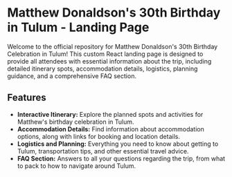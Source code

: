 # Matthew Donaldson's 30th Birthday in Tulum - Landing Page

Welcome to the official repository for Matthew Donaldson's 30th Birthday Celebration in Tulum! This custom React landing page is designed to provide all attendees with essential information about the trip, including detailed itinerary spots, accommodation details, logistics, planning guidance, and a comprehensive FAQ section.

## Features

- **Interactive Itinerary:** Explore the planned spots and activities for Matthew's birthday celebration in Tulum.
- **Accommodation Details:** Find information about accommodation options, along with links for booking and location details.
- **Logistics and Planning:** Everything you need to know about getting to Tulum, transportation tips, and other essential travel advice.
- **FAQ Section:** Answers to all your questions regarding the trip, from what to pack to how to navigate around Tulum.

